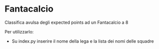 # Fantacalcio

Classifica avulsa degli expected points ad un Fantacalcio a 8


Per utilizzarlo: 

- Su index.py inserire il nome della lega e la lista dei nomi delle squadre


